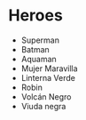 # Heroes

* Superman
* Batman
* Aquaman
* Mujer Maravilla
* Linterna Verde
* Robin
* Volcán Negro
* Viuda negra

